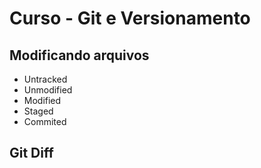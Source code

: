 # Curso - Git e Versionamento

## Modificando arquivos

- Untracked
- Unmodified
- Modified
- Staged
- Commited

## Git Diff
